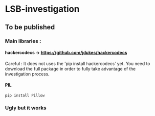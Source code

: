 # LSB-investigation
## To be published
### Main libraries :
#### hackercodecs -> https://github.com/jdukes/hackercodecs
Careful : It does not uses the 'pip install hackercodecs' yet.
You need to download the full package in order to fully take advantage of the investigation process.
#### PIL
	pip install Pillow

### Ugly but it works
